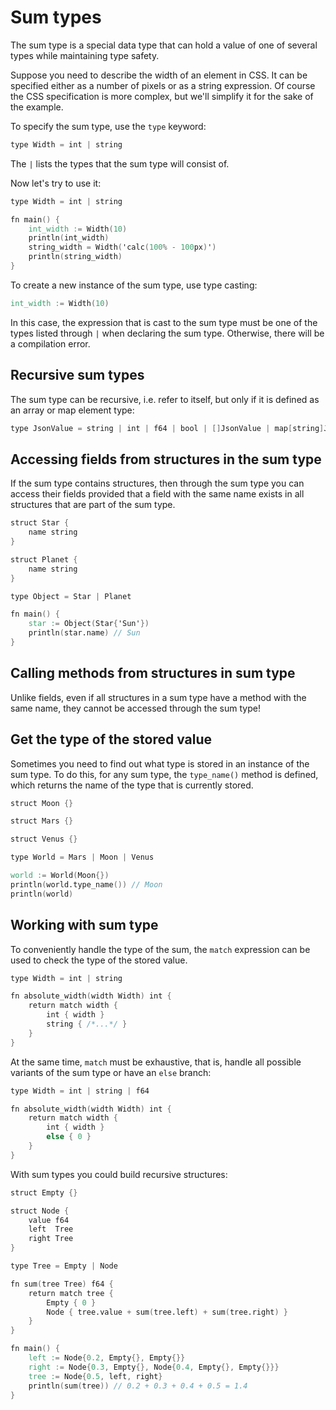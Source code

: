 # Sum types

The sum type is a special data type that can hold a value of one of several
types while maintaining type safety.

Suppose you need to describe the width of an element in CSS.
It can be specified either as a number of pixels or as a string expression.
Of course the CSS specification is more complex, but we'll simplify it for the sake of the example.

To specify the sum type, use the `type` keyword:

```v
type Width = int | string
```

The `|` lists the types that the sum type will consist of.

Now let's try to use it:

```v play
type Width = int | string

fn main() {
    int_width := Width(10)
    println(int_width)
    string_width = Width('calc(100% - 100px)')
    println(string_width)
}
```

To create a new instance of the sum type, use type casting:

```v
int_width := Width(10)
```

In this case, the expression that is cast to the sum type must be one of the 
types listed through `|` when declaring the sum type.
Otherwise, there will be a compilation error.

## Recursive sum types

The sum type can be recursive, i.e. refer to itself, but only if it is defined
as an array or map element type:

```v
type JsonValue = string | int | f64 | bool | []JsonValue | map[string]JsonValue
```

## Accessing fields from structures in the sum type

If the sum type contains structures, then through the sum type you can access their fields
provided that a field with the same name exists in all structures that are part of the sum type.

```v
struct Star {
	name string
}

struct Planet {
	name string
}

type Object = Star | Planet

fn main() {
	star := Object(Star{'Sun'})
	println(star.name) // Sun
}
```

## Calling methods from structures in sum type

Unlike fields, even if all structures in a sum type have a method with the same name, 
they cannot be accessed through the sum type!

## Get the type of the stored value

Sometimes you need to find out what type is stored in an instance of the sum type.
To do this, for any sum type, the `type_name()` method is defined, which returns 
the name of the type that is currently stored.

```v play
struct Moon {}

struct Mars {}

struct Venus {}

type World = Mars | Moon | Venus

world := World(Moon{})
println(world.type_name()) // Moon
println(world)
```

## Working with sum type

To conveniently handle the type of the sum, the `match` expression can be 
used to check the type of the stored value.

```v
type Width = int | string

fn absolute_width(width Width) int {
	return match width {
		int { width }
		string { /*...*/ }
	}
}
```

At the same time, `match` must be exhaustive, that is, handle all possible 
variants of the sum type or have an `else` branch:

```v
type Width = int | string | f64

fn absolute_width(width Width) int {
	return match width {
		int { width }
		else { 0 }
	}
}
```

With sum types you could build recursive structures:

```v play
struct Empty {}

struct Node {
	value f64
	left  Tree
	right Tree
}

type Tree = Empty | Node

fn sum(tree Tree) f64 {
	return match tree {
		Empty { 0 }
		Node { tree.value + sum(tree.left) + sum(tree.right) }
	}
}

fn main() {
	left := Node{0.2, Empty{}, Empty{}}
	right := Node{0.3, Empty{}, Node{0.4, Empty{}, Empty{}}}
	tree := Node{0.5, left, right}
	println(sum(tree)) // 0.2 + 0.3 + 0.4 + 0.5 = 1.4
}
```
